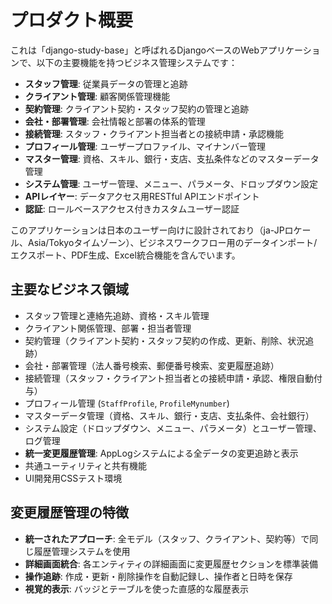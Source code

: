 # プロダクト概要

これは「django-study-base」と呼ばれるDjangoベースのWebアプリケーションで、以下の主要機能を持つビジネス管理システムです：

- **スタッフ管理**: 従業員データの管理と追跡
- **クライアント管理**: 顧客関係管理機能
- **契約管理**: クライアント契約・スタッフ契約の管理と追跡
- **会社・部署管理**: 会社情報と部署の体系的管理
- **接続管理**: スタッフ・クライアント担当者との接続申請・承認機能
- **プロフィール管理**: ユーザープロファイル、マイナンバー管理
- **マスター管理**: 資格、スキル、銀行・支店、支払条件などのマスターデータ管理
- **システム管理**: ユーザー管理、メニュー、パラメータ、ドロップダウン設定
- **APIレイヤー**: データアクセス用RESTful APIエンドポイント
- **認証**: ロールベースアクセス付きカスタムユーザー認証

このアプリケーションは日本のユーザー向けに設計されており（ja-JPロケール、Asia/Tokyoタイムゾーン）、ビジネスワークフロー用のデータインポート/エクスポート、PDF生成、Excel統合機能を含んでいます。

## 主要なビジネス領域
- スタッフ管理と連絡先追跡、資格・スキル管理
- クライアント関係管理、部署・担当者管理
- 契約管理（クライアント契約・スタッフ契約の作成、更新、削除、状況追跡）
- 会社・部署管理（法人番号検索、郵便番号検索、変更履歴追跡）
- 接続管理（スタッフ・クライアント担当者との接続申請・承認、権限自動付与）
- プロフィール管理 (`StaffProfile`, `ProfileMynumber`)
- マスターデータ管理（資格、スキル、銀行・支店、支払条件、会社銀行）
- システム設定（ドロップダウン、メニュー、パラメータ）とユーザー管理、ログ管理
- **統一変更履歴管理**: AppLogシステムによる全データの変更追跡と表示
- 共通ユーティリティと共有機能
- UI開発用CSSテスト環境

## 変更履歴管理の特徴
- **統一されたアプローチ**: 全モデル（スタッフ、クライアント、契約等）で同じ履歴管理システムを使用
- **詳細画面統合**: 各エンティティの詳細画面に変更履歴セクションを標準装備
- **操作追跡**: 作成・更新・削除操作を自動記録し、操作者と日時を保存
- **視覚的表示**: バッジとテーブルを使った直感的な履歴表示
